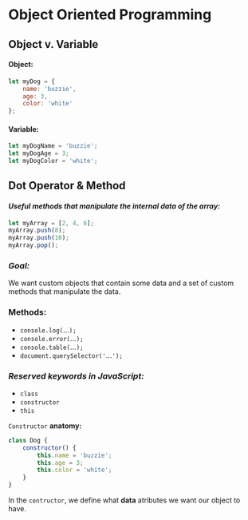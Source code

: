 # Object Oriented Programming

## Object v. Variable

#### Object:
```javascript
let myDog = {
	name: 'buzzie',
	age: 3,
	color: 'white'
};
```
#### Variable:
```javascript
let myDogName = 'buzzie';
let myDogAge = 3;
let myDogColor = 'white';
```

## Dot Operator & Method

#### *Useful methods that manipulate the internal data of the array:*
```javascript
let myArray = [2, 4, 6];
myArray.push(8);
myArray.push(10);
myArray.pop();
```

### *Goal:*
We want custom objects that contain some data and a set of custom methods that manipulate the data.

### Methods:
* `console.log(`...`);`
* `console.error(`...`);`
* `console.table(`...`);`
* `document.querySelector('`...`');`

### *Reserved keywords in JavaScript:*
* `class`
* `constructor`
* `this`

`Constructor` **anatomy:** 

```javascript
class Dog {
	constructor() {
		this.name = 'buzzie';
		this.age = 3;
		this.color = 'white';
	}
}
```

In the `contructor`, we define what **data** atributes we want our object to have.